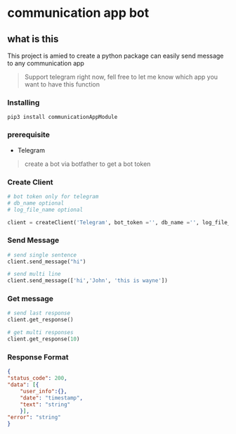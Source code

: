 # communication app bot

## what is this
This project is amied to create a python package can easily send message to any communication app

> Support telegram right now, fell free to let me know which app you want to have this function

### Installing

```
pip3 install communicationAppModule
```

### prerequisite

* Telegram
>create a bot via botfather to get a bot token

### Create Client
```py
# bot token only for telegram
# db_name optional
# log_file_name optional

client = createClient('Telegram', bot_token ='', db_name ='', log_file_name='')
```

### Send Message
```py
# send single sentence
client.send_message("hi")

# send multi line
client.send_message(['hi','John', 'this is wayne'])
```

### Get message
```py
# send last response
client.get_response()

# get multi responses
client.get_response(10)
```

### Response Format
```json
{
"status_code": 200, 
"data": [{
    "user_info":{},
    "date": "timestamp",
    "text": "string"
    }],
"error": "string"
}

```

